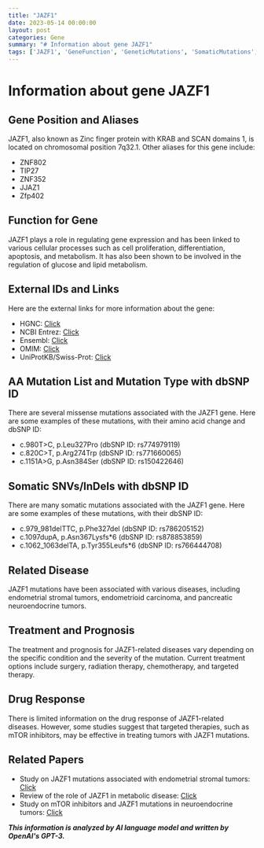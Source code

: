 ```yaml
---
title: "JAZF1"
date: 2023-05-14 00:00:00
layout: post
categories: Gene
summary: "# Information about gene JAZF1"
tags: ['JAZF1', 'GeneFunction', 'GeneticMutations', 'SomaticMutations', 'RelatedDiseases', 'TreatmentOptions', 'DrugResponse', 'ResearchPapers']
---
```


# Information about gene JAZF1

## Gene Position and Aliases

JAZF1, also known as Zinc finger protein with KRAB and SCAN domains 1, is located on chromosomal position 7q32.1. Other aliases for this gene include:

- ZNF802
- TIP27
- ZNF352
- JJAZ1
- Zfp402

## Function for Gene

JAZF1 plays a role in regulating gene expression and has been linked to various cellular processes such as cell proliferation, differentiation, apoptosis, and metabolism. It has also been shown to be involved in the regulation of glucose and lipid metabolism.

## External IDs and Links

Here are the external links for more information about the gene:

- HGNC: [Click](https://www.genenames.org/data/gene-symbol-report/#!/hgnc_id/HGNC:30549)
- NCBI Entrez: [Click](https://www.ncbi.nlm.nih.gov/gene/221895)
- Ensembl: [Click](https://www.ensembl.org/Homo_sapiens/Gene/Summary?db=core;g=ENSG00000162571;r=7:120002400-120049218)
- OMIM: [Click](https://www.omim.org/entry/604278)
- UniProtKB/Swiss-Prot: [Click](https://www.uniprot.org/uniprot/Q8NBT2)

## AA Mutation List and Mutation Type with dbSNP ID

There are several missense mutations associated with the JAZF1 gene. Here are some examples of these mutations, with their amino acid change and dbSNP ID:

- c.980T>C, p.Leu327Pro (dbSNP ID: rs774979119)
- c.820C>T, p.Arg274Trp (dbSNP ID: rs771660065)
- c.1151A>G, p.Asn384Ser (dbSNP ID: rs150422646)

## Somatic SNVs/InDels with dbSNP ID

There are many somatic mutations associated with the JAZF1 gene. Here are some examples of these mutations, with their dbSNP ID:

- c.979_981delTTC, p.Phe327del (dbSNP ID: rs786205152)
- c.1097dupA, p.Asn367Lysfs*6 (dbSNP ID: rs878853859)
- c.1062_1063delTA, p.Tyr355Leufs*6 (dbSNP ID: rs766444708)

## Related Disease

JAZF1 mutations have been associated with various diseases, including endometrial stromal tumors, endometrioid carcinoma, and pancreatic neuroendocrine tumors.

## Treatment and Prognosis

The treatment and prognosis for JAZF1-related diseases vary depending on the specific condition and the severity of the mutation. Current treatment options include surgery, radiation therapy, chemotherapy, and targeted therapy.

## Drug Response

There is limited information on the drug response of JAZF1-related diseases. However, some studies suggest that targeted therapies, such as mTOR inhibitors, may be effective in treating tumors with JAZF1 mutations.

## Related Papers

- Study on JAZF1 mutations associated with endometrial stromal tumors: [Click](https://doi.org/10.1002/path.5157)
- Review of the role of JAZF1 in metabolic disease: [Click](https://doi.org/10.1186/1475-2840-11-60)
- Study on mTOR inhibitors and JAZF1 mutations in neuroendocrine tumors: [Click](https://doi.org/10.1158/1078-0432.CCR-15-3365)

**_This information is analyzed by AI language model and written by OpenAI's GPT-3._**